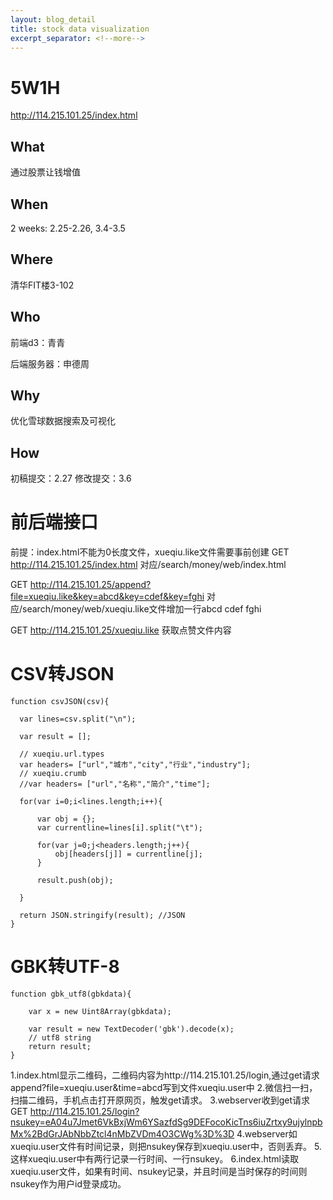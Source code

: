 ```yaml
---
layout: blog_detail
title: stock data visualization
excerpt_separator: <!--more-->
---
```

# 5W1H #
http://114.215.101.25/index.html
## What ##
通过股票让钱增值
## When ##
2 weeks: 2.25-2.26, 3.4-3.5
## Where ##
清华FIT楼3-102
## Who ##
前端d3：青青

后端服务器：申德周
## Why ##
优化雪球数据搜索及可视化
## How ##
初稿提交：2.27
修改提交：3.6

# 前后端接口 #
前提：index.html不能为0长度文件，xueqiu.like文件需要事前创建
GET http://114.215.101.25/index.html 对应/search/money/web/index.html

GET http://114.215.101.25/append?file=xueqiu.like&key=abcd&key=cdef&key=fghi 对应/search/money/web/xueqiu.like文件增加一行abcd	cdef	fghi

GET http://114.215.101.25/xueqiu.like 获取点赞文件内容

# CSV转JSON #
	function csvJSON(csv){
	
	  var lines=csv.split("\n");
	
	  var result = [];

	  // xueqiu.url.types
	  var headers= ["url","城市","city","行业","industry"];
	  // xueqiu.crumb
	  //var headers= ["url","名称","简介","time"];

	  for(var i=0;i<lines.length;i++){
	
		  var obj = {};
		  var currentline=lines[i].split("\t");
	
		  for(var j=0;j<headers.length;j++){
			  obj[headers[j]] = currentline[j];
		  }
	
		  result.push(obj);
	
	  }
	  
	  return JSON.stringify(result); //JSON
	}

# GBK转UTF-8 #
	function gbk_utf8(gbkdata){

		var x = new Uint8Array(gbkdata);

		var result = new TextDecoder('gbk').decode(x);
		// utf8 string
		return result;
	}

1.index.html显示二维码，二维码内容为http://114.215.101.25/login,通过get请求append?file=xueqiu.user&time=abcd写到文件xueqiu.user中
2.微信扫一扫，扫描二维码，手机点击打开原网页，触发get请求。
3.webserver收到get请求GET http://114.215.101.25/login?nsukey=eA04u7Jmet6VkBxjWm6YSazfdSg9DEFocoKicTns6iuZrtxy9ujylnpbMx%2BdGrJAbNbbZtcl4nMbZVDm4O3CWg%3D%3D
4.webserver如xueqiu.user文件有时间记录，则把nsukey保存到xueqiu.user中，否则丢弃。
5.这样xueqiu.user中有两行记录一行时间、一行nsukey。
6.index.html读取xueqiu.user文件，如果有时间、nsukey记录，并且时间是当时保存的时间则nsukey作为用户id登录成功。
	
